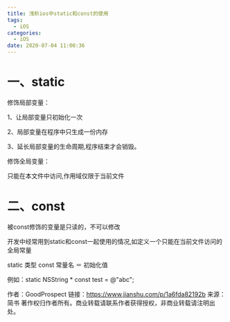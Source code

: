 ```yaml
---
title: 浅析ios中static和const的使用
tags:
  - iOS
categories:
  - iOS
date: 2020-07-04 11:00:36
---
```


# 一、static

修饰局部变量：

1、让局部变量只初始化一次

2、局部变量在程序中只生成一份内存

3、延长局部变量的生命周期,程序结束才会销毁。

修饰全局变量：

只能在本文件中访问,作用域仅限于当前文件

<!-- more -->

# 二、const

被const修饰的变量是只读的，不可以修改        



开发中经常用到static和const一起使用的情况,如定义一个只能在当前文件访问的全局常量

static  类型   const   常量名  ＝ 初始化值

例如：static NSString * const test = @"abc";



作者：GoodProspect
链接：https://www.jianshu.com/p/1a6fda82192b
来源：简书
著作权归作者所有。商业转载请联系作者获得授权，非商业转载请注明出处。
